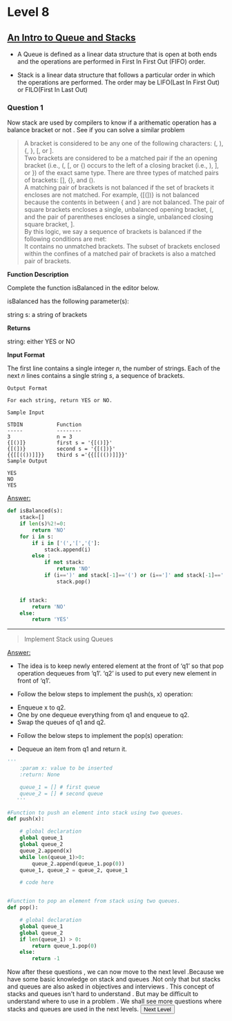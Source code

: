 # Level 8

## <ins> An Intro to Queue and Stacks </ins>

- A Queue is defined as a linear data structure that is open at both ends and the operations are performed in First In First Out (FIFO) order.

- Stack is a linear data structure that follows a particular order in which the operations are performed. The order may be LIFO(Last In First Out) or FILO(First In Last Out)

### Question 1

Now stack are used by compilers to know if a arithematic operation has a balance bracket or not . See if you can solve a similar problem

> A bracket is considered to be any one of the following characters: (, ), {, }, [, or ].  
> Two brackets are considered to be a matched pair if the an opening bracket (i.e., (, [, or {) occurs to the left of a closing bracket (i.e., ), ], or }) of the exact same type. There are three types of matched pairs of brackets: [], {}, and ().  
> A matching pair of brackets is not balanced if the set of brackets it encloses are not matched. For example, {[(])} is not balanced because the contents in between { and } are not balanced. The pair of square brackets encloses a single, unbalanced opening bracket, (, and the pair of parentheses encloses a single, unbalanced closing square bracket, ].  
> By this logic, we say a sequence of brackets is balanced if the following conditions are met:  
> It contains no unmatched brackets.
> The subset of brackets enclosed within the confines of a matched pair of brackets is also a matched pair of brackets.

**Function Description**

Complete the function isBalanced in the editor below.

isBalanced has the following parameter(s):

string s: a string of brackets

**Returns**

string: either YES or NO

**Input Format**

The first line contains a single integer _n_, the number of strings.
Each of the next _n_ lines contains a single string _s_, a sequence of brackets.

```
Output Format

For each string, return YES or NO.

Sample Input

STDIN           Function
-----           --------
3               n = 3
{[()]}          first s = '{[()]}'
{[(])}          second s = '{[(])}'
{{[[(())]]}}    third s ='{{[[(())]]}}'
Sample Output

YES
NO
YES
```

<ins>Answer:</ins>

```python
def isBalanced(s):
    stack=[]
    if len(s)%2!=0:
        return 'NO'
    for i in s:
        if i in ['(','[','{']:
            stack.append(i)
        else :
            if not stack:
                return 'NO'
            if (i==')' and stack[-1]=='(') or (i==']' and stack[-1]=='[') or (i=='}' and stack[-1]=='{'):
                stack.pop()


    if stack:
        return 'NO'
    else:
        return 'YES'
```

---

> Implement Stack using Queues

<ins>Answer:</ins>

- The idea is to keep newly entered element at the front of ‘q1’ so that pop operation dequeues from ‘q1’. ‘q2’ is used to put every new element in front of ‘q1’.

* Follow the below steps to implement the push(s, x) operation:

- Enqueue x to q2.
- One by one dequeue everything from q1 and enqueue to q2.
- Swap the queues of q1 and q2.

* Follow the below steps to implement the pop(s) operation:

* Dequeue an item from q1 and return it.

```python
'''
    :param x: value to be inserted
    :return: None

    queue_1 = [] # first queue
    queue_2 = [] # second queue
   '''

#Function to push an element into stack using two queues.
def push(x):

    # global declaration
    global queue_1
    global queue_2
    queue_2.append(x)
    while len(queue_1)>0:
        queue_2.append(queue_1.pop(0))
    queue_1, queue_2 = queue_2, queue_1

    # code here


#Function to pop an element from stack using two queues.
def pop():

    # global declaration
    global queue_1
    global queue_2
    if len(queue_1) > 0:
        return queue_1.pop(0)
    else:
        return -1
```

Now after these questions , we can now move to the next level .Because we have some basic knowledge on stack and queues .Not only that but stacks and queues are also asked in objectives and interviews . This concept of stacks and queues isn't hard to understand . But may be difficult to understand where to use in a problem . We shall see more questions where stacks and queues are used in the next levels.
<button name="button" onclick="1_level.md">Next Level</button>
